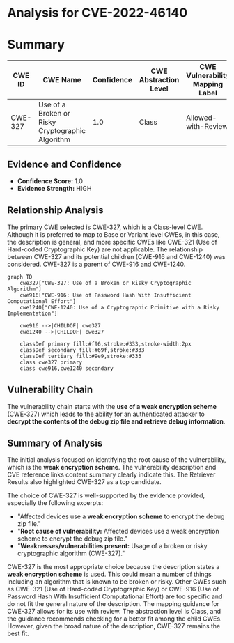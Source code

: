 # Analysis for CVE-2022-46140

# Summary
| CWE ID | CWE Name | Confidence | CWE Abstraction Level | CWE Vulnerability Mapping Label | CWE-Vulnerability Mapping Notes |
|---|---|---|---|---|---|
| CWE-327 | Use of a Broken or Risky Cryptographic Algorithm | 1.0 | Class | Allowed-with-Review | Primary CWE |

## Evidence and Confidence

*   **Confidence Score:** 1.0
*   **Evidence Strength:** HIGH

## Relationship Analysis
The primary CWE selected is CWE-327, which is a Class-level CWE. Although it is preferred to map to Base or Variant level CWEs, in this case, the description is general, and more specific CWEs like CWE-321 (Use of Hard-coded Cryptographic Key) are not applicable. The relationship between CWE-327 and its potential children (CWE-916 and CWE-1240) was considered. CWE-327 is a parent of CWE-916 and CWE-1240.

```mermaid
graph TD
    cwe327["CWE-327: Use of a Broken or Risky Cryptographic Algorithm"]
    cwe916["CWE-916: Use of Password Hash With Insufficient Computational Effort"]
    cwe1240["CWE-1240: Use of a Cryptographic Primitive with a Risky Implementation"]
    
    cwe916 -->|CHILDOF| cwe327
    cwe1240 -->|CHILDOF| cwe327
    
    classDef primary fill:#f96,stroke:#333,stroke-width:2px
    classDef secondary fill:#69f,stroke:#333
    classDef tertiary fill:#9e9,stroke:#333
    class cwe327 primary
    class cwe916,cwe1240 secondary
```

## Vulnerability Chain
The vulnerability chain starts with the **use of a weak encryption scheme** (CWE-327) which leads to the ability for an authenticated attacker to **decrypt the contents of the debug zip file and retrieve debug information**.

## Summary of Analysis
The initial analysis focused on identifying the root cause of the vulnerability, which is the **weak encryption scheme**. The vulnerability description and CVE reference links content summary clearly indicate this. The Retriever Results also highlighted CWE-327 as a top candidate.

The choice of CWE-327 is well-supported by the evidence provided, especially the following excerpts:
*   "Affected devices use a **weak encryption scheme** to encrypt the debug zip file."
*   "**Root cause of vulnerability:** Affected devices use a weak encryption scheme to encrypt the debug zip file."
*   "**Weaknesses/vulnerabilities present:** Usage of a broken or risky cryptographic algorithm (CWE-327)."

CWE-327 is the most appropriate choice because the description states a **weak encryption scheme** is used. This could mean a number of things including an algorithm that is known to be broken or risky. Other CWEs such as CWE-321 (Use of Hard-coded Cryptographic Key) or CWE-916 (Use of Password Hash With Insufficient Computational Effort) are too specific and do not fit the general nature of the description. The mapping guidance for CWE-327 allows for its use with review. The abstraction level is Class, and the guidance recommends checking for a better fit among the child CWEs. However, given the broad nature of the description, CWE-327 remains the best fit.